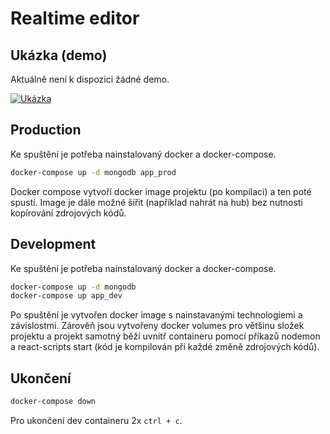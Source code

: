 # Realtime editor

## Ukázka (demo)
Aktuálně není k dispozici žádné demo.

[![Ukázka](https://i.imgur.com/vP61Bn1.png "Click for video")](https://i.imgur.com/vP61Bn1.gifv)

## Production
Ke spuštění je potřeba nainstalovaný docker a docker-compose.

```bash
docker-compose up -d mongodb app_prod
```

Docker compose vytvoří docker image projektu (po kompilaci) a ten poté spustí. Image je dále možné šířit (například nahrát na hub) bez nutnosti kopírování zdrojových kódů.

## Development
Ke spuštění je potřeba nainstalovaný docker a docker-compose.

```bash
docker-compose up -d mongodb
docker-compose up app_dev
```

Po spuštění je vytvořen docker image s nainstavanými technologiemi a závislostmi.
Zárověň jsou vytvořeny docker volumes pro většinu složek projektu a projekt samotný
běží uvnitř containeru pomocí příkazů nodemon a react-scripts start
(kód je kompilován při každé změně zdrojových kódů).

## Ukončení
```bash
docker-compose down
```

Pro ukončení dev containeru 2x `ctrl + c`.
